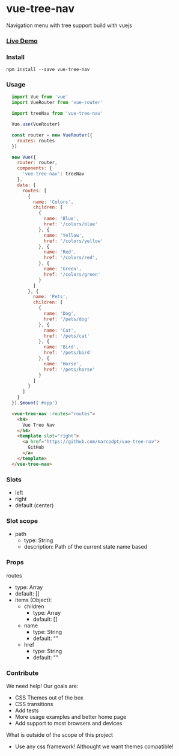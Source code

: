 # vue-tree-nav
Navigation menu with tree support build with vuejs

### [Live Demo](http://marcodpt.github.io/vue-tree-nav)

### Install
```
npm install --save vue-tree-nav
```

### Usage
```javascript
  import Vue from 'vue'
  import VueRouter from 'vue-router'

  import treeNav from 'vue-tree-nav'

  Vue.use(VueRouter)

  const router = new VueRouter({
    routes: routes
  })

  new Vue({
    router: router,
    components: {
      'vue-tree-nav': treeNav
    },
    data: {
      routes: [
        {
          name: 'Colors',
          children: [
            {
              name: 'Blue',
              href: '/colors/blue'
            }, {
              name: 'Yellow',
              href: '/colors/yellow'
            }, {
              name: 'Red',
              href: '/colors/red',
            }, {
              name: 'Green',
              href: '/colors/green'
            }
          ]
        }, {
          name: 'Pets',
          children: [
            {
              name: 'Dog',
              href: '/pets/dog'
            }, {
              name: 'Cat',
              href: '/pets/cat'
            }, {
              name: 'Bird',
              href: '/pets/bird'
            }, {
              name: 'Horse',
              href: '/pets/horse'
            }
          ]
        }
      ] 
    }
  }).$mount('#app')
```

```html
  <vue-tree-nav :routes="routes">
    <h4>
      Vue Tree Nav
    </h4>
    <template slot="right">
      <a href="https://github.com/marcodpt/vue-tree-nav">
        GitHub
      </a>
    </template>
  </vue-tree-nav>
```

### Slots
 - left
 - right
 - default (center)

### Slot scope
 - path
   - type: String
   - description: Path of the current state name based

### Props
routes
 - type: Array
 - default: []
 - items (Object):
   - children
     - type: Array
     - default: []
   - name
     - type: String
     - default: ""
   - href
     - type: String
     - default: ""

### Contribute
We need help! Our goals are:
 - CSS Themes out of the box
 - CSS transitions
 - Add tests
 - More usage examples and better home page
 - Add support to most browsers and devices

What is outside of the scope of this project
 - Use any css framework! Althought we want themes compatible!
